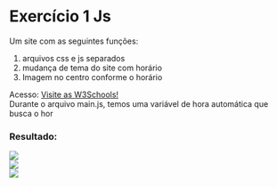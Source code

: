 <h1>Exercício 1 Js</h1>
Um site com as seguintes funções:
<ol>
  <li>arquivos css e js separados</li>
  <li>mudança de tema do site com horário</li>
  <li>Imagem no centro conforme o horário</li>
</ol>
Acesso: <a href="">Visite as W3Schools!</a>
<br>
Durante o arquivo main.js, temos uma variável de hora automática que busca o hor
<br>
<h3>Resultado: </h3>
<img src="https://i.imgur.com/LvyGTld.png">
<br>
<img src="https://i.imgur.com/1en2ol5.png">
<br>
<img src="https://i.imgur.com/ugcNzuU.png">
